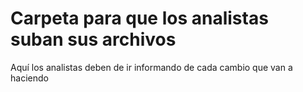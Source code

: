 # Carpeta para que los analistas suban sus archivos
Aquí los analistas deben de ir informando de cada cambio que van a haciendo 
